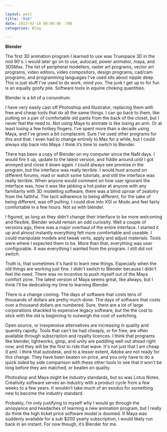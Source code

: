 ```yaml
---

layout: post  
title: "016"  
date: 2013-02-18 00:00:00 -700  
categories: Blog

---
```


**Blender**  
  
The first 3D animation program I learned to use was Truespace 3D in the mid 90's. I would later go on to use, autocad, power animator, maya, and 3DSMax. The list of peripheral modellers, raster art programs, vector art programs, video editors, video compositors, design programs, cad/cam programs, and programming languages I've used sits about nipple deep. This is just stuff I’ve used to do work, mind you. The junk I get up to for fun is an equally goofy pile. Software tools in equine choking quantities.   
  
Blender is a bit of a conundrum.   
  
I have very easily cast off Photoshop and Illustrator, replacing them with free and cheap tools that do all the same things. I can go back to them, like putting on a pair of comfortable old pants from the back of the closet, but I never feel the need to. Not using Maya to animate is like losing an arm. Or at least losing a few hotkey fingers. I’ve spent more than a decade using Maya, and I’ve grown a bit complacent. Sure I’ve used other programs for this and that. I even had to change entirely to Max for a while, but I could always slip back into Maya. I think it’s time to switch to Blender.   
  
There has been a copy of Blender on my computer since the NaN days. I would fire it up, update to the latest version, and fiddle around until I got annoyed and close it down again. I could always see promise in the program, but the interface was really terrible. I would hunt around on different forums, read or watch some tutorials, and still the interface was really terrible. When anyone would comment on how user ignorant the interface was, how it was like jabbing a hot poker at anyone with any familiarity with 3D modelling software, there was a blind uproar of zealotry from the faithful. The tacit adherence to being different, for the sake of being different, was off putting. I could dive into XSI or Modo and feel fairly comfortable in a few hours. Not so with blender.   
  
I figured, as long as they didn’t change their interface to be more welcoming and flexible, Blender would remain an odd curiosity. Well a couple of versions ago, there was a major overhaul of the entire interface. I started it up and almost instantly everything felt more comfortable and useable. I could manipulate models and tweak verts, apply and adjust materials. Tools were where I expected them to be. More than that, everything was user configurable. It was everything I wanted from the program. I still did not switch.   
  
Truth is, that sometimes it's hard to learn new things. Especially when the old things are working just fine. I didn't switch to Blender because I didn't feel the need. There was no incentive to push myself out of the Maya comfort zone. The latest version of Maya seems great, like always, but I think I'll be dedicating my time to learning Blender.   
  
There is a change coming. The days of software that costs tens of thousands of dollars are pretty much done. The days of software that costs over a thousand dollars are numbered. Sure, there are a lot of large corporations shackled to expensive legacy software, but the the cost to stick with the old is beginning to outweigh the cost of switching.   
  
Open source, or inexpensive alternatives are increasing in quality and quantity rapidly. Tools that can't be had cheaply, or for free, are often available through subscription and royalty licences. I think that programs like blender, lightworks, gimp, and unity are paddling well out ahead right now, and they will be the first to ride that wave. It's not just that I am cheap (I am). I think that autodesk, and to a lesser extent, Adobe are not ready for this change. They have been beaten on price, and you only have to do a quick sided by side comparison with these other tools to see that it won’t be long before they are matched, or beaten on quality.   
  
Photoshop and Maya might be industry standards, but so was Lotus Notes. Creativity software serves an industry with a product cycle from a few weeks to a few years. It wouldn’t take much of an exodus for something new to become the industry standard.   
  
Probably, I’m only justifying to myself why I would go through the annoyance and headaches of learning a new animation program, but I really do think the high ticket price software model is doomed. If Maya was suddenly available for a sub $200 yearly subscription, I would likely run back in an instant. For now though, it’s Blender for me.